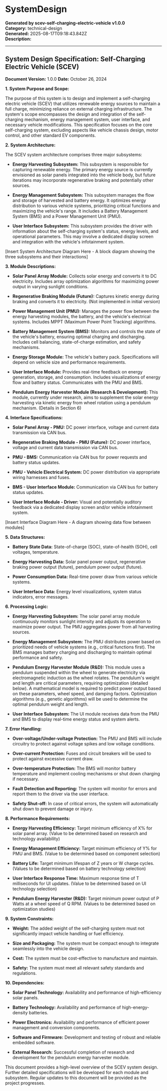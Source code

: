 # SystemDesign

**Generated by scev-self-charging-electric-vehicle v1.0.0**  
**Category:** technical-design  
**Generated:** 2025-08-17T09:18:43.842Z  
**Description:** 

---

## System Design Specification: Self-Charging Electric Vehicle (SCEV)

**Document Version:** 1.0.0
**Date:** October 26, 2024


**1. System Purpose and Scope:**

The purpose of this system is to design and implement a self-charging electric vehicle (SCEV) that utilizes renewable energy sources to maintain a full charge, minimizing reliance on external charging infrastructure.  The system's scope encompasses the design and integration of the self-charging mechanism, energy management system, user interface, and necessary vehicle modifications.  This specification focuses on the core self-charging system, excluding aspects like vehicle chassis design, motor control, and other standard EV components.

**2. System Architecture:**

The SCEV system architecture comprises three major subsystems:

* **Energy Harvesting Subsystem:** This subsystem is responsible for capturing renewable energy.  The primary energy source is currently envisioned as solar panels integrated into the vehicle body, but future iterations may incorporate regenerative braking and potentially other sources.

* **Energy Management Subsystem:** This subsystem manages the flow and storage of harvested and battery energy. It optimizes energy distribution to various vehicle systems, prioritizing critical functions and maximizing the vehicle's range.  It includes a Battery Management System (BMS) and a Power Management Unit (PMU).

* **User Interface Subsystem:** This subsystem provides the driver with information about the self-charging system's status, energy levels, and operational parameters.  This may involve a dedicated display screen and integration with the vehicle's infotainment system.


[Insert System Architecture Diagram Here -  A block diagram showing the three subsystems and their interactions]


**3. Module Descriptions:**

* **Solar Panel Array Module:**  Collects solar energy and converts it to DC electricity.  Includes array optimization algorithms for maximizing power output in varying sunlight conditions.

* **Regenerative Braking Module (Future):**  Captures kinetic energy during braking and converts it to electricity. (Not implemented in initial version)

* **Power Management Unit (PMU):**  Manages the power flow between the energy harvesting modules, the battery, and the vehicle's electrical systems.  Includes MPPT (Maximum Power Point Tracking) algorithms.

* **Battery Management System (BMS):**  Monitors and controls the state of the vehicle's battery, ensuring optimal charging and discharging.  Includes cell balancing, state-of-charge estimation, and safety mechanisms.

* **Energy Storage Module:** The vehicle's battery pack.  Specifications will depend on vehicle size and performance requirements.

* **User Interface Module:** Provides real-time feedback on energy generation, storage, and consumption.  Includes visualizations of energy flow and battery status.  Communicates with the PMU and BMS.

* **Pendulum Energy Harvester Module (Research & Development):**  This module, currently under research, aims to supplement the solar energy harvesting via kinetic energy from wheel rotation using a pendulum mechanism. (Details in Section 6)


**4. Interface Specifications:**

* **Solar Panel Array - PMU:**  DC power interface, voltage and current data transmission via CAN bus.

* **Regenerative Braking Module - PMU (Future):** DC power interface, voltage and current data transmission via CAN bus.

* **PMU - BMS:**  Communication via CAN bus for power requests and battery status updates.

* **PMU - Vehicle Electrical System:**  DC power distribution via appropriate wiring harnesses and fuses.

* **BMS - User Interface Module:**  Communication via CAN bus for battery status updates.

* **User Interface Module - Driver:**  Visual and potentially auditory feedback via a dedicated display screen and/or vehicle infotainment system.


[Insert Interface Diagram Here - A diagram showing data flow between modules]


**5. Data Structures:**

* **Battery State Data:**  State-of-charge (SOC), state-of-health (SOH), cell voltages, temperature.

* **Energy Harvesting Data:**  Solar panel power output, regenerative braking power output (future), pendulum power output (future).

* **Power Consumption Data:**  Real-time power draw from various vehicle systems.

* **User Interface Data:**  Energy level visualizations, system status indicators, error messages.


**6. Processing Logic:**

* **Energy Harvesting Subsystem:**  The solar panel array module continuously monitors sunlight intensity and adjusts its operation to maximize power output.  The PMU aggregates power from all harvesting sources.

* **Energy Management Subsystem:** The PMU distributes power based on prioritized needs of vehicle systems (e.g., critical functions first).  The BMS manages battery charging and discharging to maintain optimal performance and safety.

* **Pendulum Energy Harvester Module (R&D):**  This module uses a pendulum suspended within the wheel to generate electricity via electromagnetic induction as the wheel rotates. The pendulum's weight and length are critical parameters, requiring optimization (detailed below).  A mathematical model is required to predict power output based on these parameters, wheel speed, and damping factors.  Optimization algorithms (e.g., genetic algorithms) will be used to determine the optimal pendulum weight and length.

* **User Interface Subsystem:** The UI module receives data from the PMU and BMS to display real-time energy status and system alerts.

**7. Error Handling:**

* **Over-voltage/Under-voltage Protection:**  The PMU and BMS will include circuitry to protect against voltage spikes and low voltage conditions.

* **Over-current Protection:**  Fuses and circuit breakers will be used to protect against excessive current draw.

* **Over-temperature Protection:**  The BMS will monitor battery temperature and implement cooling mechanisms or shut down charging if necessary.

* **Fault Detection and Reporting:**  The system will monitor for errors and report them to the driver via the user interface.

* **Safety Shut-off:**  In case of critical errors, the system will automatically shut down to prevent damage or injury.


**8. Performance Requirements:**

* **Energy Harvesting Efficiency:**  Target minimum efficiency of X% for solar panel array.  (Value to be determined based on research and technology availability)

* **Energy Management Efficiency:**  Target minimum efficiency of Y% for PMU and BMS. (Value to be determined based on component selection)

* **Battery Life:**  Target minimum lifespan of Z years or W charge cycles. (Values to be determined based on battery technology selection)

* **User Interface Response Time:**  Maximum response time of T milliseconds for UI updates. (Value to be determined based on UI technology selection)

* **Pendulum Energy Harvester (R&D):**  Target minimum power output of P Watts at a wheel speed of Q RPM.  (Values to be determined based on optimization studies)


**9. System Constraints:**

* **Weight:**  The added weight of the self-charging system must not significantly impact vehicle handling or fuel efficiency.

* **Size and Packaging:**  The system must be compact enough to integrate seamlessly into the vehicle design.

* **Cost:**  The system must be cost-effective to manufacture and maintain.

* **Safety:**  The system must meet all relevant safety standards and regulations.


**10. Dependencies:**

* **Solar Panel Technology:**  Availability and performance of high-efficiency solar panels.

* **Battery Technology:**  Availability and performance of high-energy-density batteries.

* **Power Electronics:**  Availability and performance of efficient power management and conversion components.

* **Software and Firmware:**  Development and testing of robust and reliable embedded software.

* **External Research:**  Successful completion of research and development for the pendulum energy harvester module.


This document provides a high-level overview of the SCEV system design.  Further detailed specifications will be developed for each module and subsystem.  Regular updates to this document will be provided as the project progresses.
